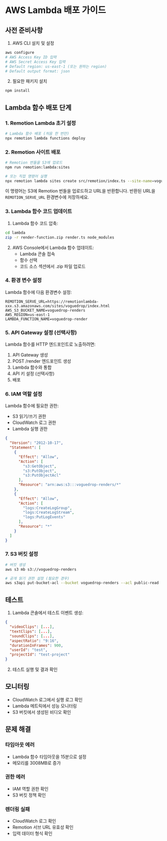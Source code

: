 # AWS Lambda 배포 가이드

## 사전 준비사항

1. AWS CLI 설치 및 설정
```bash
aws configure
# AWS Access Key ID 입력
# AWS Secret Access Key 입력
# Default region: us-east-1 (또는 원하는 region)
# Default output format: json
```

2. 필요한 패키지 설치
```bash
npm install
```

## Lambda 함수 배포 단계

### 1. Remotion Lambda 초기 설정

```bash
# Lambda 함수 배포 (처음 한 번만)
npx remotion lambda functions deploy
```

### 2. Remotion 사이트 배포

```bash
# Remotion 번들을 S3에 업로드
npm run remotion:lambda:sites

# 또는 직접 명령어 실행
npx remotion lambda sites create src/remotion/index.ts --site-name=voguedrop
```

이 명령어는 S3에 Remotion 번들을 업로드하고 URL을 반환합니다.
반환된 URL을 `REMOTION_SERVE_URL` 환경변수에 저장하세요.

### 3. Lambda 함수 코드 업데이트

1. Lambda 함수 코드 압축:
```bash
cd lambda
zip -r render-function.zip render.ts node_modules
```

2. AWS Console에서 Lambda 함수 업데이트:
   - Lambda 콘솔 접속
   - 함수 선택
   - 코드 소스 섹션에서 .zip 파일 업로드

### 4. 환경 변수 설정

Lambda 함수에 다음 환경변수 설정:

```
REMOTION_SERVE_URL=https://remotionlambda-xxx.s3.amazonaws.com/sites/voguedrop/index.html
AWS_S3_BUCKET_NAME=voguedrop-renders
AWS_REGION=us-east-1
LAMBDA_FUNCTION_NAME=voguedrop-render
```

### 5. API Gateway 설정 (선택사항)

Lambda 함수를 HTTP 엔드포인트로 노출하려면:

1. API Gateway 생성
2. POST /render 엔드포인트 생성
3. Lambda 함수와 통합
4. API 키 설정 (선택사항)
5. 배포

### 6. IAM 역할 설정

Lambda 함수에 필요한 권한:
- S3 읽기/쓰기 권한
- CloudWatch 로그 권한
- Lambda 실행 권한

```json
{
  "Version": "2012-10-17",
  "Statement": [
    {
      "Effect": "Allow",
      "Action": [
        "s3:GetObject",
        "s3:PutObject",
        "s3:PutObjectAcl"
      ],
      "Resource": "arn:aws:s3:::voguedrop-renders/*"
    },
    {
      "Effect": "Allow",
      "Action": [
        "logs:CreateLogGroup",
        "logs:CreateLogStream",
        "logs:PutLogEvents"
      ],
      "Resource": "*"
    }
  ]
}
```

### 7. S3 버킷 설정

```bash
# 버킷 생성
aws s3 mb s3://voguedrop-renders

# 공개 읽기 권한 설정 (필요한 경우)
aws s3api put-bucket-acl --bucket voguedrop-renders --acl public-read
```

## 테스트

1. Lambda 콘솔에서 테스트 이벤트 생성:
```json
{
  "videoClips": [...],
  "textClips": [...],
  "soundClips": [...],
  "aspectRatio": "9:16",
  "durationInFrames": 900,
  "userId": "test",
  "projectId": "test-project"
}
```

2. 테스트 실행 및 결과 확인

## 모니터링

- CloudWatch 로그에서 실행 로그 확인
- Lambda 메트릭에서 성능 모니터링
- S3 버킷에서 생성된 비디오 확인

## 문제 해결

### 타임아웃 에러
- Lambda 함수 타임아웃을 15분으로 설정
- 메모리를 3008MB로 증가

### 권한 에러
- IAM 역할 권한 확인
- S3 버킷 정책 확인

### 렌더링 실패
- CloudWatch 로그 확인
- Remotion 서브 URL 유효성 확인
- 입력 데이터 형식 확인